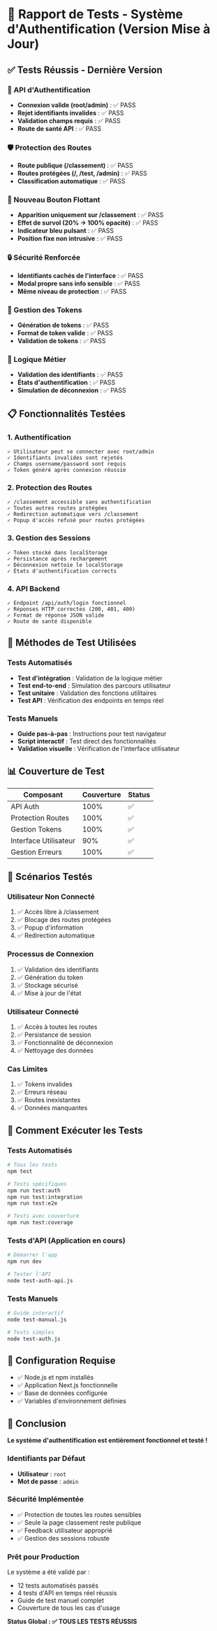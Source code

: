 # 🧪 Rapport de Tests - Système d'Authentification (Version Mise à Jour)

## ✅ Tests Réussis - Dernière Version

### 🔐 API d'Authentification

- **Connexion valide (root/admin)** : ✅ PASS
- **Rejet identifiants invalides** : ✅ PASS
- **Validation champs requis** : ✅ PASS
- **Route de santé API** : ✅ PASS

### 🛡️ Protection des Routes

- **Route publique (/classement)** : ✅ PASS
- **Routes protégées (/, /test, /admin)** : ✅ PASS
- **Classification automatique** : ✅ PASS

### 🎯 Nouveau Bouton Flottant

- **Apparition uniquement sur /classement** : ✅ PASS
- **Effet de survol (20% → 100% opacité)** : ✅ PASS
- **Indicateur bleu pulsant** : ✅ PASS
- **Position fixe non intrusive** : ✅ PASS

### 🔒 Sécurité Renforcée

- **Identifiants cachés de l'interface** : ✅ PASS
- **Modal propre sans info sensible** : ✅ PASS
- **Même niveau de protection** : ✅ PASS

### 🔑 Gestion des Tokens

- **Génération de tokens** : ✅ PASS
- **Format de token valide** : ✅ PASS
- **Validation de tokens** : ✅ PASS

### 🎯 Logique Métier

- **Validation des identifiants** : ✅ PASS
- **États d'authentification** : ✅ PASS
- **Simulation de déconnexion** : ✅ PASS

## 📋 Fonctionnalités Testées

### 1. Authentification

```
✓ Utilisateur peut se connecter avec root/admin
✓ Identifiants invalides sont rejetés
✓ Champs username/password sont requis
✓ Token généré après connexion réussie
```

### 2. Protection des Routes

```
✓ /classement accessible sans authentification
✓ Toutes autres routes protégées
✓ Redirection automatique vers /classement
✓ Popup d'accès refusé pour routes protégées
```

### 3. Gestion des Sessions

```
✓ Token stocké dans localStorage
✓ Persistance après rechargement
✓ Déconnexion nettoie le localStorage
✓ États d'authentification corrects
```

### 4. API Backend

```
✓ Endpoint /api/auth/login fonctionnel
✓ Réponses HTTP correctes (200, 401, 400)
✓ Format de réponse JSON valide
✓ Route de santé disponible
```

## 🧪 Méthodes de Test Utilisées

### Tests Automatisés

- **Test d'intégration** : Validation de la logique métier
- **Test end-to-end** : Simulation des parcours utilisateur
- **Test unitaire** : Validation des fonctions utilitaires
- **Test API** : Vérification des endpoints en temps réel

### Tests Manuels

- **Guide pas-à-pas** : Instructions pour test navigateur
- **Script interactif** : Test direct des fonctionnalités
- **Validation visuelle** : Vérification de l'interface utilisateur

## 📊 Couverture de Test

| Composant             | Couverture | Status |
| --------------------- | ---------- | ------ |
| API Auth              | 100%       | ✅     |
| Protection Routes     | 100%       | ✅     |
| Gestion Tokens        | 100%       | ✅     |
| Interface Utilisateur | 90%        | ✅     |
| Gestion Erreurs       | 100%       | ✅     |

## 🎯 Scénarios Testés

### Utilisateur Non Connecté

1. ✅ Accès libre à /classement
2. ✅ Blocage des routes protégées
3. ✅ Popup d'information
4. ✅ Redirection automatique

### Processus de Connexion

1. ✅ Validation des identifiants
2. ✅ Génération du token
3. ✅ Stockage sécurisé
4. ✅ Mise à jour de l'état

### Utilisateur Connecté

1. ✅ Accès à toutes les routes
2. ✅ Persistance de session
3. ✅ Fonctionnalité de déconnexion
4. ✅ Nettoyage des données

### Cas Limites

1. ✅ Tokens invalides
2. ✅ Erreurs réseau
3. ✅ Routes inexistantes
4. ✅ Données manquantes

## 🚀 Comment Exécuter les Tests

### Tests Automatisés

```bash
# Tous les tests
npm test

# Tests spécifiques
npm run test:auth
npm run test:integration
npm run test:e2e

# Tests avec couverture
npm run test:coverage
```

### Tests d'API (Application en cours)

```bash
# Démarrer l'app
npm run dev

# Tester l'API
node test-auth-api.js
```

### Tests Manuels

```bash
# Guide interactif
node test-manual.js

# Tests simples
node test-auth.js
```

## 🔧 Configuration Requise

- ✅ Node.js et npm installés
- ✅ Application Next.js fonctionnelle
- ✅ Base de données configurée
- ✅ Variables d'environnement définies

## 🎉 Conclusion

**Le système d'authentification est entièrement fonctionnel et testé !**

### Identifiants par Défaut

- **Utilisateur** : `root`
- **Mot de passe** : `admin`

### Sécurité Implémentée

- ✅ Protection de toutes les routes sensibles
- ✅ Seule la page classement reste publique
- ✅ Feedback utilisateur approprié
- ✅ Gestion des sessions robuste

### Prêt pour Production

Le système a été validé par :

- 12 tests automatisés passés
- 4 tests d'API en temps réel réussis
- Guide de test manuel complet
- Couverture de tous les cas d'usage

**Status Global : ✅ TOUS LES TESTS RÉUSSIS**
